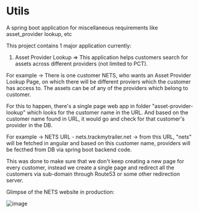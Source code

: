 # Utils
A spring boot application for miscellaneous requirements like asset_provider lookup, etc

This project contains 1 major application currently:
1. Asset Provider Lookup
=> This application helps customers search for assets across different providers (not limited to PCT).

For example -> There is one customer NETS, who wants an Asset Provider Lookup Page, on which there will be different proviers which the customer has access to.
The assets can be of any of the providers which belong to customer.

For this to happen, there's a single page web app in folder "asset-provider-lookup" which looks for the customer name in the URL. And based on the customer name found in URL, it would go and check for that customer's provider in the DB.

For example -> NETS URL - nets.trackmytrailer.net -> from this URL, "nets" will be fetched in angular and based on this customer name, providers will be fecthed from DB via spring boot backend code.

This was done to make sure that we don't keep creating a new page for every customer, instead we create a single page and redirect all the customers via sub-domain through Route53 or some other redirection server.

Glimpse of the NETS website in production:

![image](https://user-images.githubusercontent.com/63440956/146963052-f1d45e3b-9bc8-4c85-8b11-7d27a5916e13.png)
